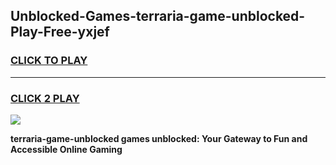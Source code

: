 
## Unblocked-Games-terraria-game-unblocked-Play-Free-yxjef
<h3>
<a href="https://premium76.site?title=terraria-game-unblocked&ref=22A">CLICK TO PLAY</a></h3>
<hr>

<h3>
<a href="https://premium76.site?title=terraria-game-unblocked&ref=22A">CLICK 2 PLAY</a>
  
</h3>

<a href="https://premium76.site?title=terraria-game-unblocked&ref=22A"><img src="https://clearcache.store/games.png"></a>


**terraria-game-unblocked games unblocked: Your Gateway to Fun and Accessible Online Gaming**
